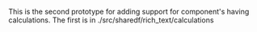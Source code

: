 
This is the second prototype for adding support for component's having
calculations.  The first is in ./src/sharedf/rich_text/calculations
